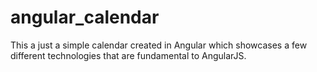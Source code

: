 # angular_calendar
This a just a simple calendar created in Angular which showcases a few different technologies that are fundamental to AngularJS.
